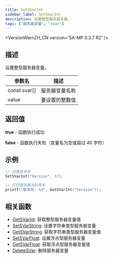 ```yaml
---
title: SetSVarInt
sidebar_label: SetSVarInt
description: 设置整型服务器变量。
tags: ["服务器变量", "svar"]
---
```


<VersionWarnZH_CN version='SA-MP 0.3.7 R2' />

## 描述

设置整型服务器变量。

| 参数名       | 描述           |
| ------------ | -------------- |
| const svar[] | 服务器变量名称 |
| value        | 要设置的整数值 |

## 返回值

**true** - 函数执行成功

**false** - 函数执行失败（变量名为空或超过 40 字符）

## 示例

```c
// 设置版本号
SetSVarInt("Version", 37);

// 打印服务器当前版本
printf("版本号: %d", GetSVarInt("Version"));
```

## 相关函数

- [GetSVarInt](GetSVarInt): 获取整型服务器变量值
- [SetSVarString](SetSVarString): 设置字符串类型服务器变量
- [GetSVarString](GetSVarString): 获取字符串类型服务器变量值
- [SetSVarFloat](SetSVarFloat): 设置浮点型服务器变量
- [GetSVarFloat](GetSVarFloat): 获取浮点型服务器变量值
- [DeleteSVar](DeleteSVar): 删除服务器变量
